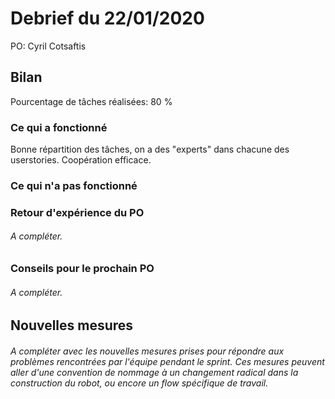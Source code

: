 # Debrief du 22/01/2020

PO: Cyril Cotsaftis


## Bilan

Pourcentage de tâches réalisées: 80 %

### Ce qui a fonctionné

Bonne répartition des tâches, on a des "experts" dans chacune des userstories.
Coopération efficace.


### Ce qui n'a pas fonctionné



### Retour d'expérience du PO

###### A compléter.


### Conseils pour le prochain PO

###### A compléter.



## Nouvelles mesures

###### A compléter avec les nouvelles mesures prises pour répondre aux problèmes rencontrées par l'équipe pendant le sprint. Ces mesures peuvent aller d'une convention de nommage à un changement radical dans la construction du robot, ou encore un flow spécifique de travail.

